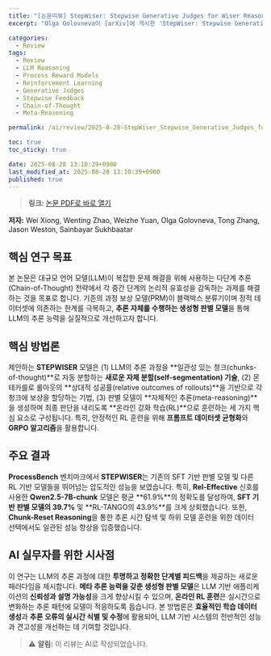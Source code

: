 ```yaml
---
title: "[논문리뷰] StepWiser: Stepwise Generative Judges for Wiser Reasoning"
excerpt: "Olga Golovneva이 [arXiv]에 게시한 'StepWiser: Stepwise Generative Judges for Wiser Reasoning' 논문에 대한 자세한 리뷰입니다."

categories:
  - Review
tags:
  - Review
  - LLM Reasoning
  - Process Reward Models
  - Reinforcement Learning
  - Generative Judges
  - Stepwise Feedback
  - Chain-of-Thought
  - Meta-Reasoning

permalink: /ai/review/2025-8-28-StepWiser_Stepwise_Generative_Judges_for_Wiser_Reasoning/

toc: true
toc_sticky: true

date: 2025-08-28 13:10:39+0900
last_modified_at: 2025-08-28 13:10:39+0900
published: true
---
```

> **링크:** [논문 PDF로 바로 열기](https://arxiv.org/abs/2508.19229)

**저자:** Wei Xiong, Wenting Zhao, Weizhe Yuan, Olga Golovneva, Tong Zhang, Jason Weston, Sainbayar Sukhbaatar



## 핵심 연구 목표
본 논문은 대규모 언어 모델(LLM)이 복잡한 문제 해결을 위해 사용하는 다단계 추론(Chain-of-Thought) 전략에서 각 중간 단계의 논리적 유효성을 감독하는 과제를 해결하는 것을 목표로 합니다. 기존의 과정 보상 모델(PRM)이 블랙박스 분류기이며 정적 데이터셋에 의존하는 한계를 극복하고, **추론 자체를 수행하는 생성형 판별 모델**을 통해 LLM의 추론 능력을 실질적으로 개선하고자 합니다.

## 핵심 방법론
제안하는 **STEPWISER** 모델은 (1) LLM의 추론 과정을 **일관성 있는 청크(chunks-of-thought)**로 자동 분할하는 **새로운 자체 분할(self-segmentation) 기술**, (2) 몬테카를로 롤아웃의 **상대적 성공률(relative outcomes of rollouts)**을 기반으로 각 청크에 보상을 할당하는 기법, (3) 판별 모델이 **자체적인 추론(meta-reasoning)**을 생성하며 최종 판단을 내리도록 **온라인 강화 학습(RL)**으로 훈련하는 세 가지 핵심 요소로 구성됩니다. 특히, 안정적인 RL 훈련을 위해 **프롬프트 데이터셋 균형화**와 **GRPO 알고리즘**을 활용합니다.

## 주요 결과
**ProcessBench** 벤치마크에서 **STEPWISER**는 기존의 SFT 기반 판별 모델 및 다른 RL 기반 모델들을 뛰어넘는 압도적인 성능을 보였습니다. 특히, **Rel-Effective** 신호를 사용한 **Qwen2.5-7B-chunk** 모델은 평균 **61.9%**의 정확도를 달성하여, **SFT 기반 판별 모델의 39.7%** 및 **RL-TANGO의 43.9%**를 크게 상회했습니다. 또한, **Chunk-Reset Reasoning**을 통한 추론 시간 탐색 및 하위 모델 훈련을 위한 데이터 선택에서도 일관된 성능 향상을 입증했습니다.

## AI 실무자를 위한 시사점
이 연구는 LLM의 추론 과정에 대한 **투명하고 정확한 단계별 피드백**을 제공하는 새로운 패러다임을 제시합니다. **메타 추론 능력을 갖춘 생성형 판별 모델**은 LLM 기반 애플리케이션의 **신뢰성과 설명 가능성**을 크게 향상시킬 수 있으며, **온라인 RL 훈련**은 실시간으로 변화하는 추론 패턴에 모델이 적응하도록 돕습니다. 본 방법론은 **효율적인 학습 데이터 생성**과 **추론 오류의 실시간 식별 및 수정**에 활용되어, LLM 기반 시스템의 전반적인 성능과 견고성을 개선하는 데 기여할 것입니다.

> ⚠️ **알림:** 이 리뷰는 AI로 작성되었습니다.